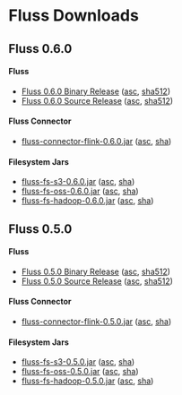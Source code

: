 # Fluss Downloads

## Fluss 0.6.0

#### Fluss

- [Fluss 0.6.0 Binary Release](https://github.com/alibaba/fluss/releases/download/v0.6.0/fluss-0.6.0-bin.tgz) ([asc](https://github.com/alibaba/fluss/releases/download/v0.6.0/fluss-0.6.0-bin.tgz.asc), [sha512](https://github.com/alibaba/fluss/releases/download/v0.6.0/fluss-0.6.0-bin.tgz.sha512))
- [Fluss 0.6.0 Source Release](https://github.com/alibaba/fluss/releases/download/v0.6.0/fluss-0.6.0-src.tgz) ([asc](https://github.com/alibaba/fluss/releases/download/v0.6.0/fluss-0.6.0-src.tgz.asc), [sha512](https://github.com/alibaba/fluss/releases/download/v0.6.0/fluss-0.6.0-src.tgz.sha512))

#### Fluss Connector
- [fluss-connector-flink-0.6.0.jar](https://repo1.maven.org/maven2/com/alibaba/fluss/fluss-connector-flink/0.6.0/fluss-connector-flink-0.6.0.jar) ([asc](https://repo1.maven.org/maven2/com/alibaba/fluss/fluss-connector-flink/0.6.0/fluss-connector-flink-0.6.0.jar.asc), [sha](https://repo1.maven.org/maven2/com/alibaba/fluss/fluss-connector-flink/0.6.0/fluss-connector-flink-0.6.0.jar.sha1))

#### Filesystem Jars

- [fluss-fs-s3-0.6.0.jar](https://repo1.maven.org/maven2/com/alibaba/fluss/fluss-fs-s3/0.6.0/fluss-fs-s3-0.6.0.jar) ([asc](https://repo1.maven.org/maven2/com/alibaba/fluss/fluss-fs-s3/0.6.0/fluss-fs-s3-0.6.0.jar.asc), [sha](https://repo1.maven.org/maven2/com/alibaba/fluss/fluss-fs-s3/0.6.0/fluss-fs-s3-0.6.0.jar.sha1))
- [fluss-fs-oss-0.6.0.jar](https://repo1.maven.org/maven2/com/alibaba/fluss/fluss-fs-oss/0.6.0/fluss-fs-oss-0.6.0.jar) ([asc](https://repo1.maven.org/maven2/com/alibaba/fluss/fluss-fs-oss/0.6.0/fluss-fs-oss-0.6.0.jar.asc), [sha](https://repo1.maven.org/maven2/com/alibaba/fluss/fluss-fs-oss/0.6.0/fluss-fs-oss-0.6.0.jar.sha1))
- [fluss-fs-hadoop-0.6.0.jar](https://repo1.maven.org/maven2/com/alibaba/fluss/fluss-fs-hadoop/0.6.0/fluss-fs-hadoop-0.6.0.jar) ([asc](https://repo1.maven.org/maven2/com/alibaba/fluss/fluss-fs-hadoop/0.6.0/fluss-fs-hadoop-0.6.0.jar.asc), [sha](https://repo1.maven.org/maven2/com/alibaba/fluss/fluss-fs-hadoop/0.6.0/fluss-fs-hadoop-0.6.0.jar.sha1))

## Fluss 0.5.0

#### Fluss

- [Fluss 0.5.0 Binary Release](https://github.com/alibaba/fluss/releases/download/v0.5.0/fluss-0.5.0-bin.tgz) ([asc](https://github.com/alibaba/fluss/releases/download/v0.5.0/fluss-0.5.0-bin.tgz.asc), [sha512](https://github.com/alibaba/fluss/releases/download/v0.5.0/fluss-0.5.0-bin.tgz.sha512))
- [Fluss 0.5.0 Source Release](https://github.com/alibaba/fluss/releases/download/v0.5.0/fluss-0.5.0-src.tgz) ([asc](https://github.com/alibaba/fluss/releases/download/v0.5.0/fluss-0.5.0-src.tgz.asc), [sha512](https://github.com/alibaba/fluss/releases/download/v0.5.0/fluss-0.5.0-src.tgz.sha512))

#### Fluss Connector
- [fluss-connector-flink-0.5.0.jar](https://repo1.maven.org/maven2/com/alibaba/fluss/fluss-connector-flink/0.5.0/fluss-connector-flink-0.5.0.jar) ([asc](https://repo1.maven.org/maven2/com/alibaba/fluss/fluss-connector-flink/0.5.0/fluss-connector-flink-0.5.0.jar.asc), [sha](https://repo1.maven.org/maven2/com/alibaba/fluss/fluss-connector-flink/0.5.0/fluss-connector-flink-0.5.0.jar.sha1))

#### Filesystem Jars

- [fluss-fs-s3-0.5.0.jar](https://repo1.maven.org/maven2/com/alibaba/fluss/fluss-fs-s3/0.5.0/fluss-fs-s3-0.5.0.jar) ([asc](https://repo1.maven.org/maven2/com/alibaba/fluss/fluss-fs-s3/0.5.0/fluss-fs-s3-0.5.0.jar.asc), [sha](https://repo1.maven.org/maven2/com/alibaba/fluss/fluss-fs-s3/0.5.0/fluss-fs-s3-0.5.0.jar.sha1))
- [fluss-fs-oss-0.5.0.jar](https://repo1.maven.org/maven2/com/alibaba/fluss/fluss-fs-oss/0.5.0/fluss-fs-oss-0.5.0.jar) ([asc](https://repo1.maven.org/maven2/com/alibaba/fluss/fluss-fs-oss/0.5.0/fluss-fs-oss-0.5.0.jar.asc), [sha](https://repo1.maven.org/maven2/com/alibaba/fluss/fluss-fs-oss/0.5.0/fluss-fs-oss-0.5.0.jar.sha1))
- [fluss-fs-hadoop-0.5.0.jar](https://repo1.maven.org/maven2/com/alibaba/fluss/fluss-fs-hadoop/0.5.0/fluss-fs-hadoop-0.5.0.jar) ([asc](https://repo1.maven.org/maven2/com/alibaba/fluss/fluss-fs-hadoop/0.5.0/fluss-fs-hadoop-0.5.0.jar.asc), [sha](https://repo1.maven.org/maven2/com/alibaba/fluss/fluss-fs-hadoop/0.5.0/fluss-fs-hadoop-0.5.0.jar.sha1))